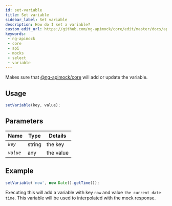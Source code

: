 ```yaml
---
id: set-variable
title: Set variable
sidebar_label: Set variable
description: How do I set a variable?
custom_edit_url: https://github.com/ng-apimock/core/edit/master/docs/api/set-variable.md
keywords:
 - ng-apimock
 - core
 - api
 - mocks
 - select
 - variable
---
```

Makes sure that [@ng-apimock/core](https://github.com/ng-apimock/core) will add or update the variable.

## Usage
```typescript
setVariable(key, value);
```
 
## Parameters
| Name | Type | Details |
| ---- | ---- | ------- |
| <code><var>key</var></code> | string | the key |
| <code><var>value</var></code> | any | the value |
 
## Example 
```typescript
setVariable('now', new Date().getTime());
```
Executing this will add a variable with key `now` and value `the current date time`.
This variable will be used to interpolated with the mock response.
